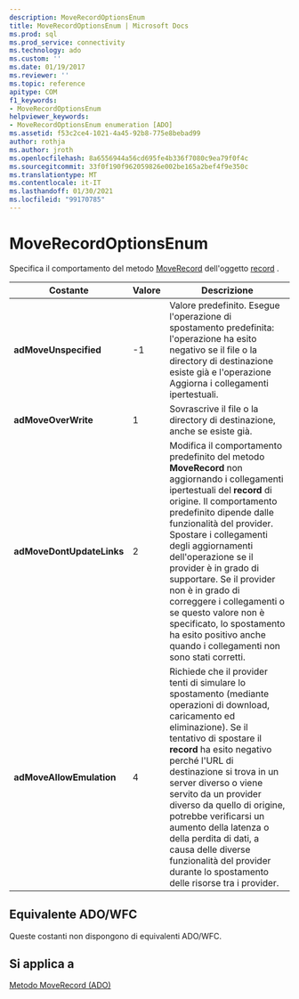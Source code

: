 ```yaml
---
description: MoveRecordOptionsEnum
title: MoveRecordOptionsEnum | Microsoft Docs
ms.prod: sql
ms.prod_service: connectivity
ms.technology: ado
ms.custom: ''
ms.date: 01/19/2017
ms.reviewer: ''
ms.topic: reference
apitype: COM
f1_keywords:
- MoveRecordOptionsEnum
helpviewer_keywords:
- MoveRecordOptionsEnum enumeration [ADO]
ms.assetid: f53c2ce4-1021-4a45-92b8-775e8bebad99
author: rothja
ms.author: jroth
ms.openlocfilehash: 8a6556944a56cd695fe4b336f7080c9ea79f0f4c
ms.sourcegitcommit: 33f0f190f962059826e002be165a2bef4f9e350c
ms.translationtype: MT
ms.contentlocale: it-IT
ms.lasthandoff: 01/30/2021
ms.locfileid: "99170785"
---
```

# <a name="moverecordoptionsenum"></a>MoveRecordOptionsEnum
Specifica il comportamento del metodo [MoveRecord](./moverecord-method-ado.md) dell'oggetto [record](./record-object-ado.md) .  
  
|Costante|Valore|Descrizione|  
|--------------|-----------|-----------------|  
|**adMoveUnspecified**|-1|Valore predefinito. Esegue l'operazione di spostamento predefinita: l'operazione ha esito negativo se il file o la directory di destinazione esiste già e l'operazione Aggiorna i collegamenti ipertestuali.|  
|**adMoveOverWrite**|1|Sovrascrive il file o la directory di destinazione, anche se esiste già.|  
|**adMoveDontUpdateLinks**|2|Modifica il comportamento predefinito del metodo **MoveRecord** non aggiornando i collegamenti ipertestuali del **record** di origine. Il comportamento predefinito dipende dalle funzionalità del provider. Spostare i collegamenti degli aggiornamenti dell'operazione se il provider è in grado di supportare. Se il provider non è in grado di correggere i collegamenti o se questo valore non è specificato, lo spostamento ha esito positivo anche quando i collegamenti non sono stati corretti.|  
|**adMoveAllowEmulation**|4|Richiede che il provider tenti di simulare lo spostamento (mediante operazioni di download, caricamento ed eliminazione). Se il tentativo di spostare il **record** ha esito negativo perché l'URL di destinazione si trova in un server diverso o viene servito da un provider diverso da quello di origine, potrebbe verificarsi un aumento della latenza o della perdita di dati, a causa delle diverse funzionalità del provider durante lo spostamento delle risorse tra i provider.|  
  
## <a name="adowfc-equivalent"></a>Equivalente ADO/WFC  
 Queste costanti non dispongono di equivalenti ADO/WFC.  
  
## <a name="applies-to"></a>Si applica a  
 [Metodo MoveRecord (ADO)](./moverecord-method-ado.md)